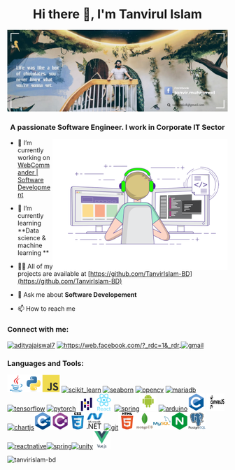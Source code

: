 <h1 align="center">Hi there 👋, I'm Tanvirul Islam</h1>
<div align="center"> <img src="https://raw.githubusercontent.com/TanvirIslam-BD/TanvirIslam-BD/main/cover.webp"> </div>
<h3 align="center">A passionate Software Engineer. I work in Corporate IT Sector</h3>
<img align="right" alt="Coding" width="400" src="https://raw.githubusercontent.com/devSouvik/devSouvik/master/gif3.gif">

- 🔭 I’m currently working on [WebCommander | Software Development](https://www.webalive.com.au/)

- 🌱 I’m currently learning **Data science & machine learning **

- 👨‍💻 All of my projects are available at [https://github.com/TanvirIslam-BD](https://github.com/TanvirIslam-BD)

- 💬 Ask me about **Software Developement**

- 📫 How to reach me


<h3 align="left">Connect with me:</h3>
<p align="left">
<a href="https://www.linkedin.com/in/tanvirul-islam-software-engineer/" target="blank"><img align="center" src="https://raw.githubusercontent.com/rahuldkjain/github-profile-readme-generator/master/src/images/icons/Social/linked-in-alt.svg" alt="adityajaiswal7" height="30" width="40" /></a>
  <a href="https://web.facebook.com/tanvir.muhmmad/" target="blank"><img align="center" src="https://raw.githubusercontent.com/rahuldkjain/github-profile-readme-generator/master/src/images/icons/Social/facebook.svg" alt="https://web.facebook.com/?_rdc=1&_rdr" height="30" width="40" />
  </a>
    <a href="mailto:tanvir1ariyan@gmail.com">
      <img align="center" src="https://img.shields.io/badge/Gmail-333333?logo=gmail" alt="gmail" height="30"  />
  </a>
</p>

<h3 align="left">Languages and Tools:</h3>
<p><a href="https://www.java.com" target="_blank" rel="noreferrer"><img src="https://raw.githubusercontent.com/devicons/devicon/master/icons/java/java-original.svg" alt="java" width="40" height="40"></a><a href="https://www.python.org" target="_blank" rel="noreferrer"><img src="https://raw.githubusercontent.com/devicons/devicon/master/icons/python/python-original.svg" alt="python" width="40" height="40"></a><a href="https://developer.mozilla.org/en-US/docs/Web/JavaScript" target="_blank" rel="noreferrer"><img src="https://raw.githubusercontent.com/devicons/devicon/master/icons/javascript/javascript-original.svg" alt="javascript" width="40" height="40"></a>
    <a href="https://scikit-learn.org/" target="_blank" rel="noreferrer"><img height="30" width="40" class="mb-4 mr-4 h-6 w-6 sm:h-10 sm:w-10" src="https://upload.wikimedia.org/wikipedia/commons/0/05/Scikit_learn_logo_small.svg" alt="scikit_learn"></a>
<a href="https://seaborn.pydata.org/" target="_blank" rel="noreferrer"><img height="30" width="40" class="mb-4 mr-4 h-6 w-6 sm:h-10 sm:w-10" src="https://seaborn.pydata.org/_images/logo-mark-lightbg.svg" alt="seaborn"></a>
<a href="https://opencv.org/" target="_blank" rel="noreferrer"><img height="30" width="40" class="mb-4 mr-4 h-6 w-6 sm:h-10 sm:w-10" src="https://www.vectorlogo.zone/logos/opencv/opencv-icon.svg" alt="opencv"></a>
<a href="https://mariadb.org/" target="_blank" rel="noreferrer"><img height="30" width="40" class="mb-4 mr-4 h-6 w-6 sm:h-10 sm:w-10" src="https://www.vectorlogo.zone/logos/mariadb/mariadb-icon.svg" alt="mariadb"></a>
<a href="https://www.tensorflow.org" target="_blank" rel="noreferrer"><img height="30" width="40" class="mb-4 mr-4 h-6 w-6 sm:h-10 sm:w-10" src="https://www.vectorlogo.zone/logos/tensorflow/tensorflow-icon.svg" alt="tensorflow"></a>
<a href="https://pytorch.org/" target="_blank" rel="noreferrer"><img height="30" width="40" class="mb-4 mr-4 h-6 w-6 sm:h-10 sm:w-10" src="https://www.vectorlogo.zone/logos/pytorch/pytorch-icon.svg" alt="pytorch"></a>
<a href="https://pandas.pydata.org/" target="_blank" rel="noreferrer"><img height="30" width="40" class="mb-4 mr-4 h-6 w-6 sm:h-10 sm:w-10" src="https://raw.githubusercontent.com/devicons/devicon/2ae2a900d2f041da66e950e4d48052658d850630/icons/pandas/pandas-original.svg" alt="pandas"></a><a href="https://reactjs.org/" target="_blank" rel="noreferrer"><img src="https://raw.githubusercontent.com/devicons/devicon/master/icons/react/react-original-wordmark.svg" alt="react" width="40" height="40"></a>
    <a href="https://spring.io/" target="_blank" rel="noreferrer"><img height="30" width="40" class="mb-4 mr-4 h-6 w-6 sm:h-10 sm:w-10" src="https://www.vectorlogo.zone/logos/springio/springio-icon.svg" alt="spring"></a><a href="https://developer.android.com" target="_blank" rel="noreferrer"><img src="https://raw.githubusercontent.com/devicons/devicon/master/icons/android/android-original-wordmark.svg" alt="android" width="40" height="40"></a>
    <a href="https://www.arduino.cc/" target="_blank" rel="noreferrer"><img src="https://cdn.worldvectorlogo.com/logos/arduino-1.svg" alt="arduino" width="40" height="40"></a><a href="https://www.cprogramming.com/" target="_blank" rel="noreferrer"><img src="https://raw.githubusercontent.com/devicons/devicon/master/icons/c/c-original.svg" alt="c" width="40" height="40"></a>
    <a href="https://canvasjs.com" target="_blank" rel="noreferrer"><img src="https://raw.githubusercontent.com/Hardik0307/Hardik0307/master/assets/canvasjs-charts.svg" alt="canvasjs" width="40" height="40"></a><a href="https://www.chartjs.org" target="_blank" rel="noreferrer"><img src="https://www.chartjs.org/media/logo-title.svg" alt="chartjs" width="40" height="40"></a><a href="https://www.w3schools.com/cpp/" target="_blank" rel="noreferrer"><img src="https://raw.githubusercontent.com/devicons/devicon/master/icons/cplusplus/cplusplus-original.svg" alt="cplusplus" width="40" height="40"></a><a href="https://www.w3schools.com/cs/" target="_blank" rel="noreferrer"><img src="https://raw.githubusercontent.com/devicons/devicon/master/icons/csharp/csharp-original.svg" alt="csharp" width="40" height="40"></a><a href="https://www.w3schools.com/css/" target="_blank" rel="noreferrer"><img src="https://raw.githubusercontent.com/devicons/devicon/master/icons/css3/css3-original-wordmark.svg" alt="css3" width="40" height="40"></a><a href="https://dotnet.microsoft.com/" target="_blank" rel="noreferrer"><img src="https://raw.githubusercontent.com/devicons/devicon/master/icons/dot-net/dot-net-original-wordmark.svg" alt="dotnet" width="40" height="40"></a><a href="https://git-scm.com/" target="_blank" rel="noreferrer"><img src="https://www.vectorlogo.zone/logos/git-scm/git-scm-icon.svg" alt="git" width="40" height="40"></a><a href="https://www.w3.org/html/" target="_blank" rel="noreferrer"><img src="https://raw.githubusercontent.com/devicons/devicon/master/icons/html5/html5-original-wordmark.svg" alt="html5" width="40" height="40"></a><a href="https://www.mongodb.com/" target="_blank" rel="noreferrer"><img src="https://raw.githubusercontent.com/devicons/devicon/master/icons/mongodb/mongodb-original-wordmark.svg" alt="mongodb" width="40" height="40"></a><a href="https://www.mysql.com/" target="_blank" rel="noreferrer"><img src="https://raw.githubusercontent.com/devicons/devicon/master/icons/mysql/mysql-original-wordmark.svg" alt="mysql" width="40" height="40"></a><a href="https://www.nginx.com" target="_blank" rel="noreferrer"><img src="https://raw.githubusercontent.com/devicons/devicon/master/icons/nginx/nginx-original.svg" alt="nginx" width="40" height="40"></a><a href="https://www.postgresql.org" target="_blank" rel="noreferrer"><img src="https://raw.githubusercontent.com/devicons/devicon/master/icons/postgresql/postgresql-original-wordmark.svg" alt="postgresql" width="40" height="40"></a><a href="https://reactnative.dev/" target="_blank" rel="noreferrer"><img src="https://reactnative.dev/img/header_logo.svg" alt="reactnative" width="40" height="40"></a><a href="https://spring.io/" target="_blank" rel="noreferrer"><img src="https://www.vectorlogo.zone/logos/springio/springio-icon.svg" alt="spring" width="40" height="40"></a><a href="https://unity.com/" target="_blank" rel="noreferrer"><img src="https://www.vectorlogo.zone/logos/unity3d/unity3d-icon.svg" alt="unity" width="40" height="40"></a><a href="https://vuejs.org/" target="_blank" rel="noreferrer"><img src="https://raw.githubusercontent.com/devicons/devicon/master/icons/vuejs/vuejs-original-wordmark.svg" alt="vuejs" width="40" height="40"></a></p>

<p>
  <img align="left" src="https://github-readme-stats.vercel.app/api/top-langs?username=tanvirislam-bd&show_icons=true&locale=en&layout=compact" alt="tanvirislam-bd" />
</p>



